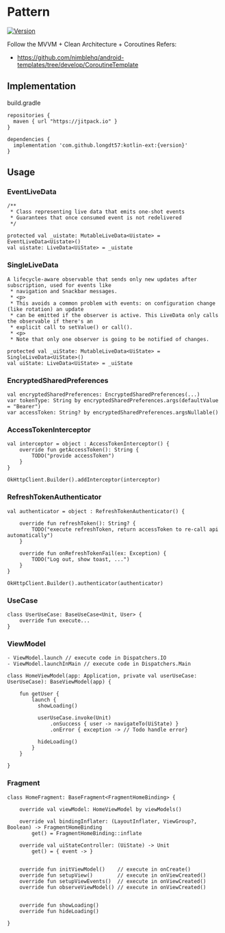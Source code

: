 # Pattern
[![Version](https://jitpack.io/v/longdt57/kotlin-ext.svg)](https://github.com/longdt57/kotlin-ext/releases)

Follow the MVVM + Clean Architecture + Coroutines
Refers:
- https://github.com/nimblehq/android-templates/tree/develop/CoroutineTemplate

## Implementation
build.gradle
```
repositories {
  maven { url "https://jitpack.io" }
}

dependencies {
  implementation 'com.github.longdt57:kotlin-ext:{version}'
}
```

## Usage

### EventLiveData

```
/**
 * Class representing live data that emits one-shot events
 * Guarantees that once consumed event is not redelivered
 */
 
protected val _uistate: MutableLiveData<Uistate> = EventLiveData<Uistate>()
val uistate: LiveData<UiState> = _uistate
```

### SingleLiveData

```
A lifecycle-aware observable that sends only new updates after subscription, used for events like
 * navigation and Snackbar messages.
 * <p>
 * This avoids a common problem with events: on configuration change (like rotation) an update
 * can be emitted if the observer is active. This LiveData only calls the observable if there's an
 * explicit call to setValue() or call().
 * <p>
 * Note that only one observer is going to be notified of changes.
 
protected val _uiState: MutableLiveData<UiState> = SingleLiveData<UiState>()
val uiState: LiveData<UiState> = _uiState
```

### EncryptedSharedPreferences

```
val encryptedSharedPreferences: EncryptedSharedPreferences(...)
var tokenType: String by encryptedSharedPreferences.args(defaultValue = "Bearer")
var accessToken: String? by encryptedSharedPreferences.argsNullable()

```

### AccessTokenInterceptor

```
val interceptor = object : AccessTokenInterceptor() {
    override fun getAccessToken(): String {
        TODO("provide accessToken") 
    }
}

OkHttpClient.Builder().addInterceptor(interceptor)
```

### RefreshTokenAuthenticator

```
val authenticator = object : RefreshTokenAuthenticator() {

    override fun refreshToken(): String? {
        TODO("execute refreshToken, return accessToken to re-call api automatically")
    }

    override fun onRefreshTokenFail(ex: Exception) {
        TODO("Log out, show toast, ...")
    }
}

OkHttpClient.Builder().authenticator(authenticator)
```

### UseCase
```
class UserUseCase: BaseUseCase<Unit, User> {
    override fun execute...
}
```

### ViewModel
```
- ViewModel.launch // execute code in Dispatchers.IO
- ViewModel.launchInMain // execute code in Dispatchers.Main

class HomeViewModel(app: Application, private val userUseCase: UserUseCase): BaseViewModel(app) {
    
    fun getUser {
        launch {
          showLoading()
          
          userUseCase.invoke(Unit)
              .onSuccess { user -> navigateTo(UiState) }
              .onError { exception -> // Todo handle error}
              
          hideLoading()
        }
    }

}
```

### Fragment
```
class HomeFragment: BaseFragment<FragmentHomeBinding> {

    override val viewModel: HomeViewModel by viewModels()
    
    override val bindingInflater: (LayoutInflater, ViewGroup?, Boolean) -> FragmentHomeBinding
        get() = FragmentHomeBinding::inflate
    
    override val uiStateController: (UiState) -> Unit
        get() = { event -> }
      
      
    override fun initViewModel()    // execute in onCreate()
    override fun setupView()        // execute in onViewCreated()
    override fun setupViewEvents()  // execute in onViewCreated()
    override fun observeViewModel() // execute in onViewCreated()
    
    
    override fun showLoading()
    override fun hideLoading()
    
}
```
